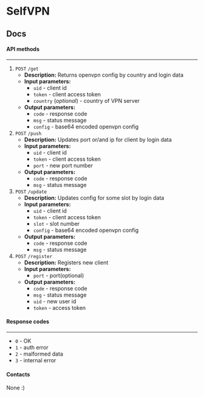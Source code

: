 # SelfVPN

## Docs
#### API methods
___
1. `POST` `/get`
    * __Description:__
        Returns openvpn config by country and login data
    * __Input parameters:__
        - `uid` - client id
        - `token` - client access token
        - `country` (_optional_) - country of VPN server
    * __Output parameters:__
        - `code` - response code
        - `msg` - status message
        - `config` - base64 encoded openvpn config
1. `POST` `/push`
    * __Description:__
        Updates port or/and ip for client by login data
    * __Input parameters:__
        - `uid` - client id
        - `token` - client access token
        - `port` - new port number
    * __Output parameters:__
        - `code` - response code
        - `msg` - status message
1. `POST` `/update`
    * __Description:__
        Updates config for some slot by login data
    * __Input parameters:__
        - `uid` - client id
        - `token` - client access token
        - `slot` - slot number
        - `config` - base64 encoded openvpn config
    * __Output parameters:__
        - `code` - response code
        - `msg` - status message
1. `POST` `/register`
    * __Description:__
        Registers new client
    * __Input parameters:__
        - `port` - port(optional)
    * __Output parameters:__
        - `code` - response code
        - `msg` - status message
        - `uid` - new user id
        - `token` - access token

#### Response codes
___
 - `0` - OK
 - `1` - auth error
 - `2` - malformed data
 - `3` - internal error

#### Contacts
None :)
